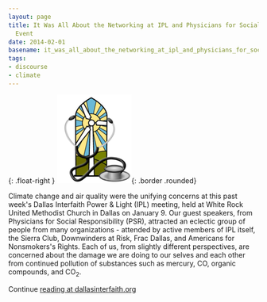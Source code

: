 ```yaml
---
layout: page
title: It Was All About the Networking at IPL and Physicians for Social Responsibility
  Event
date: 2014-02-01
basename: it_was_all_about_the_networking_at_ipl_and_physicians_for_social_responsibility_event
tags:
- discourse
- climate
---
```


{: .float-right }
![IPL logo with stethoscope](/images/IPLStethoscope.png){: .border .rounded}

Climate change and air quality were the unifying concerns at this past week's
Dallas Interfaith Power &amp; Light (IPL) meeting, held at White Rock United
Methodist Church in Dallas on January 9. Our guest speakers, from Physicians for
Social Responsibility (PSR), attracted an eclectic group of people from many
organizations - attended by active members of IPL itself, the Sierra Club,
Downwinders at Risk, Frac Dallas, and Americans for Nonsmokers's Rights. Each of
us, from slightly different perspectives,  are concerned about the damage we are
doing to our selves and each other from continued pollution of substances such
as mercury, CO, organic compounds, and CO<sub>2</sub>.

Continue [reading at dallasinterfaith.org](http://www.dallasinterfaith.org/d/news/JanuaryMeeting)

